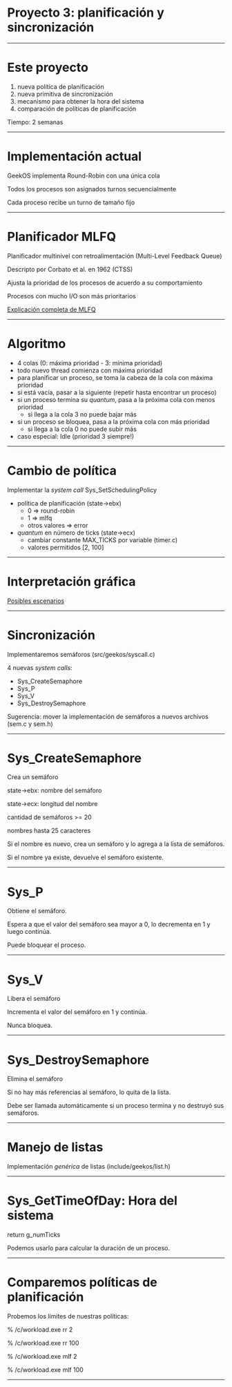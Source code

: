 Proyecto 3: planificación y sincronización
==========================================

---


Este proyecto
=============

1. nueva política de planificación
2. nueva primitiva de sincronización
3. mecanismo para obtener la hora del sistema
4. comparación de políticas de planificación


Tiempo: 2 semanas


---


Implementación actual
=====================

GeekOS implementa Round-Robin con una única cola

Todos los procesos son asignados turnos secuencialmente

Cada proceso recibe un turno de tamaño fijo


---

Planificador MLFQ
=================

Planificador multinivel con retroalimentación (Multi-Level Feedback Queue)

Descripto por Corbato et al. en 1962 (CTSS)

Ajusta la prioridad de los procesos de acuerdo a su comportamiento

Procesos con mucho I/O son más prioritarios

[Explicación completa de MLFQ](http://pages.cs.wisc.edu/~remzi/OSFEP/cpu-sched-mlfq.pdf "Scheduling: The Multi-Level Feedback Queue")


---


Algoritmo
=========

* 4 colas (0: máxima prioridad - 3: mínima prioridad)
* todo nuevo thread comienza con máxima prioridad
* para planificar un proceso, se toma la cabeza de la cola con máxima prioridad
* si está vacía, pasar a la siguiente (repetir hasta encontrar un proceso)
* si un proceso termina su _quantum_, pasa a la próxima cola con menos prioridad
	* si llega a la cola 3 no puede bajar más
* si un proceso se bloquea, pasa a la próxima cola con más prioridad
	* si llega a la cola 0 no puede subir más
* caso especial: Idle (prioridad 3 siempre!)


---


Cambio de política
==================

Implementar la _system call_ Sys_SetSchedulingPolicy

* política de planificación (state->ebx)
	* 0 => round-robin
	* 1 => mlfq
	* otros valores => error
* _quantum_ en número de ticks (state->ecx)
	* cambiar constante MAX_TICKS por variable (timer.c)
	* valores permitidos [2, 100]


---


Interpretación gráfica
======================


[Posibles escenarios](http://www.cs.umd.edu/class/spring2005/cmsc412/proj3/scenarios.pdf "escenarios")


---


Sincronización
==============

Implementaremos semáforos (src/geekos/syscall.c)

4 nuevas _system calls_:

* Sys_CreateSemaphore
* Sys_P
* Sys_V
* Sys_DestroySemaphore

Sugerencia: mover la implementación de semáforos a nuevos archivos (sem.c y sem.h)

---


Sys_CreateSemaphore
===================

Crea un semáforo

state->ebx: nombre del semáforo

state->ecx: longitud del nombre

cantidad de semáforos >= 20

nombres hasta 25 caracteres

Si el nombre es nuevo, crea un semáforo y lo agrega a la lista de semáforos.

Si el nombre ya existe, devuelve el semáforo existente.

---


Sys_P
=====

Obtiene el semáforo.

Espera a que el valor del semáforo sea mayor a 0, lo decrementa en 1 y luego continúa.

Puede bloquear el proceso.


---


Sys_V
=====

Libera el semáforo

Incrementa el valor del semáforo en 1 y continúa.

Nunca bloquea.


---


Sys_DestroySemaphore
====================

Elimina el semáforo

Si no hay más referencias al semáforo, lo quita de la lista.

Debe ser llamada automáticamente si un proceso termina y no destruyó sus semáforos.


---

Manejo de listas
================

Implementación _genérica_ de listas (include/geekos/list.h)


---


Sys_GetTimeOfDay: Hora del sistema
==================================


return g_numTicks

Podemos usarlo para calcular la duración de un proceso.


---


Comparemos políticas de planificación
=====================================

Probemos los límites de nuestras políticas:

% /c/workload.exe rr 2

% /c/workload.exe rr 100

% /c/workload.exe mlf 2

% /c/workload.exe mlf 100


---




